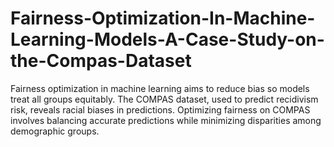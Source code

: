 # Fairness-Optimization-In-Machine-Learning-Models-A-Case-Study-on-the-Compas-Dataset
Fairness optimization in machine learning aims to reduce bias so models treat all groups equitably. The COMPAS dataset, used to predict recidivism risk, reveals racial biases in predictions. Optimizing fairness on COMPAS involves balancing accurate predictions while minimizing disparities among demographic groups.
